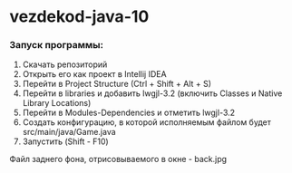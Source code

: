# vezdekod-java-10

### Запуск программы:
1. Скачать репозиторий
2. Открыть его как проект в Intellij IDEA
3. Перейти в Project Structure (Ctrl + Shift + Alt + S)
4. Перейти в libraries и добавить lwgjl-3.2 (включить Classes и Native Library Locations)
5. Перейти в Modules-Dependencies и отметить lwgjl-3.2
6. Создать конфигурацию, в которой исполняемым файлом будет src/main/java/Game.java
7. Запустить (Shift - F10) 

Файл заднего фона, отрисовываемого в окне - back.jpg
